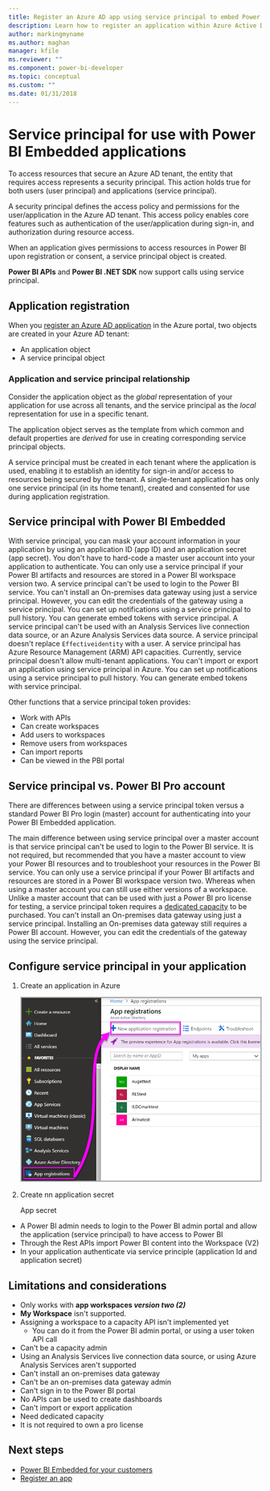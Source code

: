 ```yaml
---
title: Register an Azure AD app using service principal to embed Power BI content
description: Learn how to register an application within Azure Active Directory using service principal for use with embedding Power BI content.
author: markingmyname
ms.author: maghan
manager: kfile
ms.reviewer: ""
ms.component: power-bi-developer
ms.topic: conceptual
ms.custom: ""
ms.date: 01/31/2018
---
```


# Service principal for use with Power BI Embedded applications

To access resources that secure an Azure AD tenant, the entity that requires access represents a security principal. This action holds true for both users (user principal) and applications (service principal).

A security principal defines the access policy and permissions for the user/application in the Azure AD tenant. This access policy enables core features such as authentication of the user/application during sign-in, and authorization during resource access.

When an application gives permissions to access resources in Power BI upon registration or consent, a service principal object is created.

**Power BI APIs** and **Power BI .NET SDK** now support calls using service principal.

## Application registration

When you [register an Azure AD application](register-app.md) in the Azure portal, two objects are created in your Azure AD tenant:

- An application object
- A service principal object

### Application and service principal relationship

Consider the application object as the *global* representation of your application for use across all tenants, and the service principal as the *local* representation for use in a specific tenant.

The application object serves as the template from which common and default properties are *derived* for use in creating corresponding service principal objects.

A service principal must be created in each tenant where the application is used, enabling it to establish an identity for sign-in and/or access to resources being secured by the tenant. A single-tenant application has only one service principal (in its home tenant), created and consented for use during application registration.

## Service principal with Power BI Embedded

With service principal, you can mask your account information in your application by using an application ID (app ID) and an application secret (app secret). You don't have to hard-code a master user account into your application to authenticate. You can only use a service principal if your Power BI artifacts and resources are stored in a Power BI workspace version two. A service principal can't be used to login to the Power BI service. You can't install an On-premises data gateway using just a service principal. However, you can edit the credentials of the gateway using a service principal. You can set up notifications using a service principal to pull history. You can generate embed tokens with service principal. A service principal can't be used with an Analysis Services live connection data source, or an Azure Analysis Services data source. A service principal doesn't replace `Effectiveidentity` with a user. A service principal has Azure Resource Management (ARM) API capacities. Currently, service principal doesn't allow multi-tenant applications. You can't import or export an application using service principal in Azure. You can set up notifications using a service principal to pull history. You can generate embed tokens with service principal.


Other functions that a service principal token provides:

- Work with APIs
- Can create workspaces
- Add users to workspaces
- Remove users from workspaces
- Can import reports
- Can be viewed in the PBI portal

## Service principal vs. Power BI Pro account

There are differences between using a service principal token versus a standard Power BI Pro login (master) account for authenticating into your Power BI Embedded application.

The main difference between using service principal over a master account is that service principal can't be used to login to the Power BI service. It is not required, but recommended that you have a master account to view your Power BI resources and to troubleshoot your resources in the Power BI service. You can only use a service principal if your Power BI artifacts and resources are stored in a Power BI workspace version two. Whereas when using a master account you can still use either versions of a workspace.  Unlike a master account that can be used with just a Power BI pro license for testing, a service principal token requires a [dedicated capacity](azure-pbie-create-capacity.md) to be purchased. You can't install an On-premises data gateway using just a service principal. Installing an On-premises data gateway still requires a Power BI account. However, you can edit the credentials of the gateway using the service principal.

## Configure service principal in your application

1. Create an application in Azure

    ![New app registration in Azure](media/embed-service-principal/new-app-reg.png)

2. Create nn application secret

    App secret

- A Power BI admin needs to login to the Power BI admin portal and allow the application (service principal) to have access to Power BI
- Through the Rest APIs import Power BI content into the Workspace (V2)
- In your application authenticate via service principle (application Id and application secret)

## Limitations and considerations

- Only works with **app workspaces *version two (2)***
- **My Workspace** isn't supported.
- Assigning a workspace to a capacity API isn't implemented yet
    - You can do it from the Power BI admin portal, or using a user token API call
- Can't be a capacity admin
- Using an Analysis Services live connection data source, or using Azure Analysis Services aren't supported
- Can't install an on-premises data gateway
- Can't be an on-premises data gateway admin
- Can't sign in to the Power BI portal
- No APIs can be used to create dashboards
- Can't import or export application
- Need dedicated capacity
- It is not required to own a pro license

## Next steps

- [Power BI Embedded for your customers](embed-sample-for-customers.md)
- [Register an app](register-app.md)